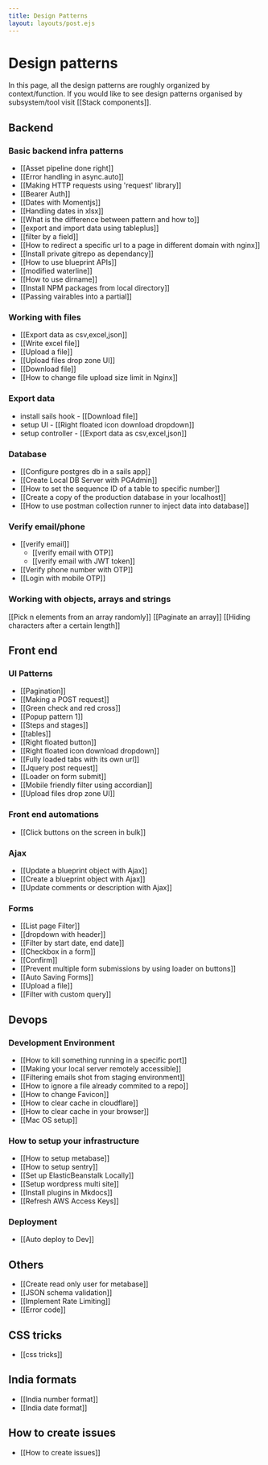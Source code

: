 ```yaml
---
title: Design Patterns
layout: layouts/post.ejs
---
```

# Design patterns
In this page, all the design patterns are roughly organized by context/function. If you would like to see design patterns organised by subsystem/tool visit [[Stack components]].


## Backend 


### Basic backend infra patterns
- [[Asset pipeline done right]]
- [[Error handling in async.auto]]
- [[Making HTTP requests using 'request' library]]
- [[Bearer Auth]]
- [[Dates with Momentjs]]
- [[Handling dates in xlsx]]
- [[What is the difference between pattern and how to]]
- [[export and import data using tableplus]]
- [[filter by a field]]
- [[How to redirect a specific url to a page in different domain with nginx]]
- [[Install private gitrepo as dependancy]]
- [[How to use blueprint APIs]]
- [[modified waterline]]
- [[How to use dirname]]
- [[Install NPM packages from local directory]]
- [[Passing vairables into a partial]]

### Working with files
- [[Export data as csv,excel,json]]
- [[Write excel file]]
- [[Upload a file]]
- [[Upload files drop zone UI]]
- [[Download file]]
- [[How to change file upload size limit in Nginx]]

### Export data
- install sails hook - [[Download file]]
- setup UI - [[Right floated icon download dropdown]]
- setup controller - [[Export data as csv,excel,json]]


### Database
- [[Configure postgres db in a sails app]]
- [[Create Local DB Server with PGAdmin]]
- [[How to set the sequence ID of a table to specific number]]
- [[Create a copy of the production database in your localhost]]
- [[How to use postman collection runner to inject data into database]]

### Verify email/phone
- [[verify email]]
	- [[verify email with OTP]]
	- [[verify email with JWT token]]
- [[Verify phone number with OTP]]
- [[Login with mobile OTP]]

### Working with objects, arrays and strings
[[Pick n elements from an array randomly]]
[[Paginate an array]]
[[Hiding characters after a certain length]]



## Front end 
### UI Patterns
- [[Pagination]]
- [[Making a POST request]]
- [[Green check and red cross]]
- [[Popup pattern 1]]
- [[Steps and stages]]
- [[tables]] 
- [[Right floated button]]
- [[Right floated icon download dropdown]]
- [[Fully loaded tabs with its own url]]
- [[Jquery post request]]
- [[Loader on form submit]]
- [[Mobile friendly filter using accordian]]
- [[Upload files drop zone UI]]

### Front end automations 
- [[Click buttons on the screen in bulk]]

### Ajax
- [[Update a blueprint object with Ajax]]
- [[Create a blueprint object with Ajax]]
- [[Update comments or description with Ajax]]

### Forms
- [[List page Filter]]
- [[dropdown with header]]
- [[Filter by start date, end date]]
- [[Checkbox in a form]]
- [[Confirm]]
- [[Prevent multiple form submissions by using loader on buttons]]
- [[Auto Saving Forms]]
- [[Upload a file]]
- [[Filter with custom query]]





## Devops
### Development Environment
- [[How to kill something running in a specific port]]
- [[Making your local server remotely accessible]]
- [[Filtering emails shot from staging environment]]
- [[How to ignore a file already commited to a repo]]
- [[How to change Favicon]]
- [[How to clear cache in cloudflare]]
- [[How to clear cache in your browser]]
- [[Mac OS setup]]


### How to setup your infrastructure
- [[How to setup metabase]]
- [[How to setup sentry]]
- [[Set up ElasticBeanstalk Locally]]
- [[Setup wordpress multi site]]
- [[Install plugins in Mkdocs]]
- [[Refresh AWS Access Keys]]


### Deployment
- [[Auto deploy to Dev]]





## Others

- [[Create read only user for metabase]]
- [[JSON schema validation]]
- [[Implement Rate Limiting]]
- [[Error code]]



## CSS tricks
- [[css tricks]]

## India formats 
- [[India number format]]
- [[India date format]]


## How to create issues 
- [[How to create issues]]






